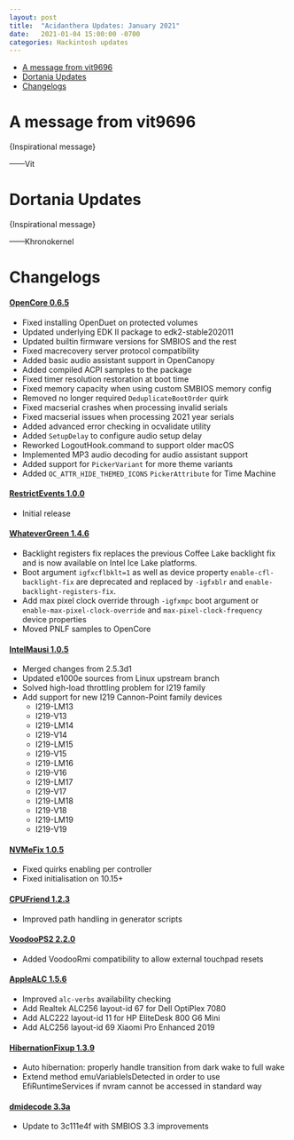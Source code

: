 ```yaml
---
layout: post
title:  "Acidanthera Updates: January 2021"
date:   2021-01-04 15:00:00 -0700
categories: Hackintosh updates
---
```


* [A message from vit9696](#a-message-from-vit9696)
* [Dortania Updates](#dortania-updates)
* [Changelogs](#changelogs)

# A message from vit9696

{Inspirational message}

——Vit

# Dortania Updates

{Inspirational message}

——Khronokernel

# Changelogs

#### [OpenCore 0.6.5](https://github.com/acidanthera/OpenCorePkg/releases)

* Fixed installing OpenDuet on protected volumes
* Updated underlying EDK II package to edk2-stable202011
* Updated builtin firmware versions for SMBIOS and the rest
* Fixed macrecovery server protocol compatibility
* Added basic audio assistant support in OpenCanopy
* Added compiled ACPI samples to the package
* Fixed timer resolution restoration at boot time
* Fixed memory capacity when using custom SMBIOS memory config
* Removed no longer required `DeduplicateBootOrder` quirk
* Fixed macserial crashes when processing invalid serials
* Fixed macserial issues when processing 2021 year serials
* Added advanced error checking in ocvalidate utility
* Added `SetupDelay` to configure audio setup delay
* Reworked LogoutHook.command to support older macOS
* Implemented MP3 audio decoding for audio assistant support
* Added support for `PickerVariant` for more theme variants
* Added `OC_ATTR_HIDE_THEMED_ICONS` `PickerAttribute` for Time Machine

#### [RestrictEvents 1.0.0](https://github.com/acidanthera/RestrictEvents/releases)

* Initial release

#### [WhateverGreen 1.4.6](https://github.com/acidanthera/WhateverGreen/releases)

* Backlight registers fix replaces the previous Coffee Lake backlight fix and is now available on Intel Ice Lake platforms.
* Boot argument `igfxcflbklt=1` as well as device property `enable-cfl-backlight-fix` are deprecated and replaced by `-igfxblr` and `enable-backlight-registers-fix`.
* Add max pixel clock override through `-igfxmpc` boot argument or `enable-max-pixel-clock-override` and `max-pixel-clock-frequency` device properties
* Moved PNLF samples to OpenCore

#### [IntelMausi 1.0.5](https://github.com/acidanthera/NVMeFix/releases)

* Merged changes from 2.5.3d1
* Updated e1000e sources from Linux upstream branch
* Solved high-load throttling problem for I219 family
* Add support for new I219 Cannon-Point family devices
    * I219-LM13
    * I219-V13
    * I219-LM14
    * I219-V14
    * I219-LM15
    * I219-V15
    * I219-LM16
    * I219-V16
    * I219-LM17
    * I219-V17
    * I219-LM18
    * I219-V18
    * I219-LM19
    * I219-V19

#### [NVMeFix 1.0.5](https://github.com/acidanthera/IntelMausi/releases)

* Fixed quirks enabling per controller
* Fixed initialisation on 10.15+

#### [CPUFriend 1.2.3](https://github.com/acidanthera/CPUFriend/releases)

* Improved path handling in generator scripts

#### [VoodooPS2 2.2.0](https://github.com/acidanthera/VoodooPS2/releases)

* Added VoodooRmi compatibility to allow external touchpad resets

#### [AppleALC 1.5.6](https://github.com/acidanthera/AppleALC/releases)

* Improved `alc-verbs` availability checking
* Add Realtek ALC256 layout-id 67 for Dell OptiPlex 7080
* Add ALC222 layout-id 11 for HP EliteDesk 800 G6 Mini
* Add ALC256 layout-id 69 Xiaomi Pro Enhanced 2019

#### [HibernationFixup 1.3.9](https://github.com/acidanthera/HibernationFixup/releases)

* Auto hibernation: properly handle transition from dark wake to full wake
* Extend method emuVariableIsDetected in order to use EfiRuntimeServices if nvram cannot be accessed in standard way

#### [dmidecode 3.3a](https://github.com/acidanthera/dmidecode/releases)

* Update to 3c111e4f with SMBIOS 3.3 improvements
